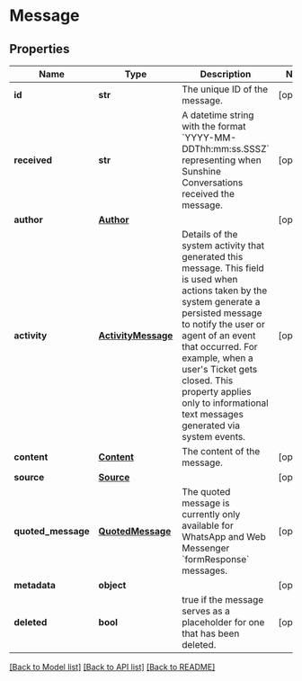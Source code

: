 # Message

## Properties
Name | Type | Description | Notes
------------ | ------------- | ------------- | -------------
**id** | **str** | The unique ID of the message. | [optional] 
**received** | **str** | A datetime string with the format &#x60;YYYY-MM-DDThh:mm:ss.SSSZ&#x60; representing when Sunshine Conversations received the message. | [optional] 
**author** | [**Author**](Author.md) |  | [optional] 
**activity** | [**ActivityMessage**](ActivityMessage.md) | Details of the system activity that generated this message. This field is used when actions taken by the system generate a persisted message to notify the user or agent of an event that occurred. For example, when a user&#39;s Ticket gets closed. This property applies only to informational text messages generated via system events. | [optional] 
**content** | [**Content**](Content.md) | The content of the message. | [optional] 
**source** | [**Source**](Source.md) |  | [optional] 
**quoted_message** | [**QuotedMessage**](QuotedMessage.md) | The quoted message is currently only available for WhatsApp and Web Messenger &#x60;formResponse&#x60; messages. | [optional] 
**metadata** | **object** |  | [optional] 
**deleted** | **bool** | true if the message serves as a placeholder for one that has been deleted. | [optional] 

[[Back to Model list]](../README.md#documentation-for-models) [[Back to API list]](../README.md#documentation-for-api-endpoints) [[Back to README]](../README.md)


